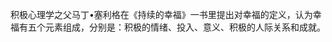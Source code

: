 
积极心理学之父马丁•塞利格在《持续的幸福》一书里提出对幸福的定义，认为幸福有五个元素组成，分别是：积极的情绪、投入、意义、积极的人际关系和成就。
















<!--stackedit_data:
eyJoaXN0b3J5IjpbLTU0MDgxNjhdfQ==
-->